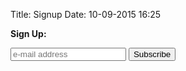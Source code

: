 Title: Signup
Date: 10-09-2015 16:25

<strong class="heading">Sign Up:</strong>
<form action="//uwaterloo.us11.list-manage.com/subscribe/post?u=f939182d04c769c076b58a84b&amp;id=2335dd7531" method="post" id="mc-embedded-subscribe-form" name="mc-embedded-subscribe-form" class="validate" target="_blank" novalidate>
	<input type="email" value="" name="EMAIL" class="required email" id="mce-EMAIL" placeholder="e-mail address" />
	<input type="submit" value="Subscribe" name="subscribe" id="mc-embedded-subscribe" class="button" />
</form>